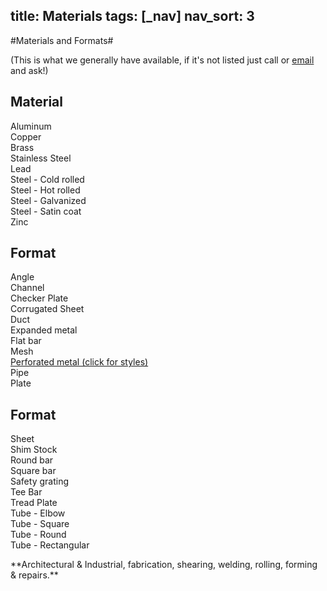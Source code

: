 title: Materials
tags: [_nav]
nav_sort: 3
---
#Materials and Formats#

(This is what we generally have available, if it's not listed just call or <a href="mailto:main@mainsheetmetal.com">email</a> and ask!)

<div class=threecol>
<h2> Material </h2>
Aluminum </br>
Copper </br>
Brass </br>
Stainless Steel </br>
Lead </br>
Steel - Cold rolled </br>
Steel - Hot rolled </br>
Steel - Galvanized </br>
Steel - Satin coat </br>
Zinc </br>
</div>
<div class=threecol>
<h2> Format </h2>
Angle </br>
Channel </br>
Checker Plate </br>
Corrugated Sheet </br>
Duct </br>
Expanded metal </br>
Flat bar </br>
Mesh </br>
<a title="Perf Patterns PDF" href="/other/Perforated Patterns.pdf" rel="external"> Perforated metal (click for styles) </a><br>
Pipe </br>
Plate </br>
</div>
<div class=threecol>
<h2> Format </h2>
Sheet </br>
Shim Stock  </br>
Round bar  </br>
Square bar  </br>
Safety grating  </br>
Tee Bar  </br>
Tread Plate  </br>
Tube - Elbow  </br>
Tube - Square  </br>
Tube - Round  </br>
Tube - Rectangular  </br>
</div>
<p class=clearfix></p>
**Architectural & Industrial, fabrication, shearing, welding, rolling, forming & repairs.**